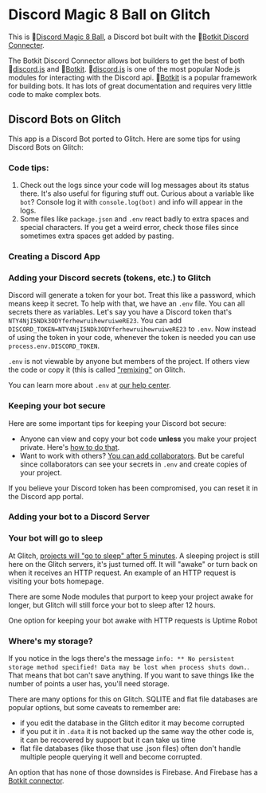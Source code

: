 # Discord Magic 8 Ball on Glitch
This is 🔗[Discord Magic 8 Ball](https://github.com/brh55/discord-magic-8-ball), a Discord bot built with the 🔗[Botkit Discord Connecter](https://github.com/brh55/botkit-discord). 

The Botkit Discord Connector allows bot builders to get the best of both 🔗[discord.js](https://github.com/discordjs/discord.js) and 🔗[Botkit](https://botkit.ai/). 🔗[discord.js](https://github.com/discordjs/discord.js) is one of the most popular Node.js modules for interacting with the Discord api. 🔗[Botkit](https://botkit.ai/) is a popular framework for building bots. It has lots of great documentation and requires very little code to make complex bots.


## Discord Bots on Glitch
This app is a Discord Bot ported to Glitch. Here are some tips for using Discord Bots on Glitch:

### Code tips:
1. Check out the logs since your code will log messages about its status there. It's also useful for figuring stuff out. Curious about a variable like `bot`? Console log it with `console.log(bot)` and info will appear in the logs.
2. Some files like `package.json` and `.env` react badly to extra spaces and special characters. If you get a weird error, check those files since sometimes extra spaces get added by pasting.


### Creating a Discord App
### Adding your Discord secrets (tokens, etc.) to Glitch
Discord will generate a token for your bot. Treat this like a password, which means keep it secret. To help with that, we have an `.env` file. You can all secrets there as variables. Let's say you have a Discord token that's `NTY4NjI5NDk3ODYferhewruihewruiweRE23`. You can add `DISCORD_TOKEN=NTY4NjI5NDk3ODYferhewruihewruiweRE23` to `.env`. Now instead of using the token in your code, whenever the token is needed you can use `process.env.DISCORD_TOKEN`. 

`.env` is not viewable by anyone but members of the project. If others view the code or copy it (this is called ["remixing"](https://glitch.com/help/remix/) on Glitch. 

You can learn more about `.env` at [our help center](https://glitch.com/help/env/).

### Keeping your bot secure
Here are some important tips for keeping your Discord bot secure:
- Anyone can view and copy your bot code **unless** you make your project private. Here's [how to do that](https://glitch.com/help/privateproject/).
- Want to work with others? [You can add collaborators](https://glitch.com/help/how-do-i-invite-collaborators-to-edit-my-project/). But be careful since collaborators can see your secrets in `.env` and create copies of your project. 

If you believe your Discord token has been compromised, you can reset it in the Discord app portal. 

### Adding your bot to a Discord Server

### Your bot will go to sleep
At Glitch, [projects will "go to sleep" after 5 minutes](https://glitch.com/help/restrictions/). A sleeping project is still here on the Glitch servers, it's just turned off. It will "awake" or turn back on when it receives an HTTP request. An example of an HTTP request is visiting your bots homepage. 

There are some Node modules that purport to keep your project awake for longer, but Glitch will still force your bot to sleep after 12 hours.

One option for keeping your bot awake with HTTP requests is Uptime Robot

### Where's my storage?
If you notice in the logs there's the message `info: ** No persistent storage method specified! Data may be lost when process shuts down.`. That means that bot can't save anything. If you want to save things like the number of points a user has, you'll need storage. 

There are many options for this on Glitch. SQLITE and flat file databases are popular options, but some caveats to remember are: 
- if you edit the database in the Glitch editor it may become corrupted
- if you put it in `.data` it is not backed up the same way the other code is, it can be recovered by support but it can take us time
- flat file databases (like those that use .json files) often don't handle multiple people querying it well and become corrupted.

An option that has none of those downsides is Firebase. And Firebase has a [Botkit connector](https://github.com/howdyai/botkit-storage-firebase). 